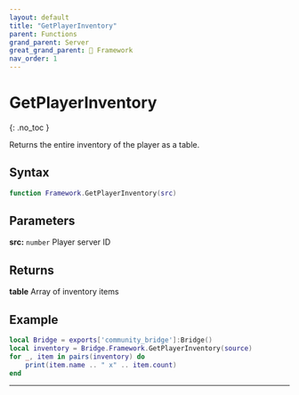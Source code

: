 ```yaml
---
layout: default
title: "GetPlayerInventory"
parent: Functions
grand_parent: Server
great_grand_parent: 🧩 Framework
nav_order: 1
---
```


# GetPlayerInventory
{: .no_toc }

Returns the entire inventory of the player as a table.

## Syntax

```lua
function Framework.GetPlayerInventory(src)
```

## Parameters

**src:** `number`
Player server ID

## Returns

**table**
Array of inventory items

## Example

```lua
local Bridge = exports['community_bridge']:Bridge()
local inventory = Bridge.Framework.GetPlayerInventory(source)
for _, item in pairs(inventory) do
    print(item.name .. " x" .. item.count)
end
```

---